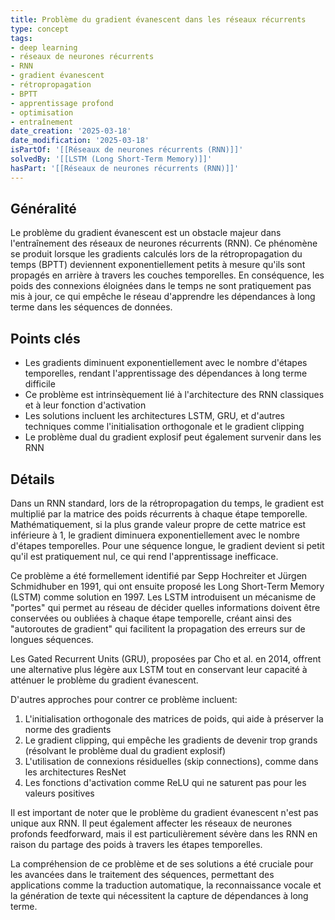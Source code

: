 ```yaml
---
title: Problème du gradient évanescent dans les réseaux récurrents
type: concept
tags:
- deep learning
- réseaux de neurones récurrents
- RNN
- gradient évanescent
- rétropropagation
- BPTT
- apprentissage profond
- optimisation
- entraînement
date_creation: '2025-03-18'
date_modification: '2025-03-18'
isPartOf: '[[Réseaux de neurones récurrents (RNN)]]'
solvedBy: '[[LSTM (Long Short-Term Memory)]]'
hasPart: '[[Réseaux de neurones récurrents (RNN)]]'
---
```


## Généralité

Le problème du gradient évanescent est un obstacle majeur dans l'entraînement des réseaux de neurones récurrents (RNN). Ce phénomène se produit lorsque les gradients calculés lors de la rétropropagation du temps (BPTT) deviennent exponentiellement petits à mesure qu'ils sont propagés en arrière à travers les couches temporelles. En conséquence, les poids des connexions éloignées dans le temps ne sont pratiquement pas mis à jour, ce qui empêche le réseau d'apprendre les dépendances à long terme dans les séquences de données.

## Points clés

- Les gradients diminuent exponentiellement avec le nombre d'étapes temporelles, rendant l'apprentissage des dépendances à long terme difficile
- Ce problème est intrinsèquement lié à l'architecture des RNN classiques et à leur fonction d'activation
- Les solutions incluent les architectures LSTM, GRU, et d'autres techniques comme l'initialisation orthogonale et le gradient clipping
- Le problème dual du gradient explosif peut également survenir dans les RNN

## Détails

Dans un RNN standard, lors de la rétropropagation du temps, le gradient est multiplié par la matrice des poids récurrents à chaque étape temporelle. Mathématiquement, si la plus grande valeur propre de cette matrice est inférieure à 1, le gradient diminuera exponentiellement avec le nombre d'étapes temporelles. Pour une séquence longue, le gradient devient si petit qu'il est pratiquement nul, ce qui rend l'apprentissage inefficace.

Ce problème a été formellement identifié par Sepp Hochreiter et Jürgen Schmidhuber en 1991, qui ont ensuite proposé les Long Short-Term Memory (LSTM) comme solution en 1997. Les LSTM introduisent un mécanisme de "portes" qui permet au réseau de décider quelles informations doivent être conservées ou oubliées à chaque étape temporelle, créant ainsi des "autoroutes de gradient" qui facilitent la propagation des erreurs sur de longues séquences.

Les Gated Recurrent Units (GRU), proposées par Cho et al. en 2014, offrent une alternative plus légère aux LSTM tout en conservant leur capacité à atténuer le problème du gradient évanescent.

D'autres approches pour contrer ce problème incluent:

1. L'initialisation orthogonale des matrices de poids, qui aide à préserver la norme des gradients
2. Le gradient clipping, qui empêche les gradients de devenir trop grands (résolvant le problème dual du gradient explosif)
3. L'utilisation de connexions résiduelles (skip connections), comme dans les architectures ResNet
4. Les fonctions d'activation comme ReLU qui ne saturent pas pour les valeurs positives

Il est important de noter que le problème du gradient évanescent n'est pas unique aux RNN. Il peut également affecter les réseaux de neurones profonds feedforward, mais il est particulièrement sévère dans les RNN en raison du partage des poids à travers les étapes temporelles.

La compréhension de ce problème et de ses solutions a été cruciale pour les avancées dans le traitement des séquences, permettant des applications comme la traduction automatique, la reconnaissance vocale et la génération de texte qui nécessitent la capture de dépendances à long terme.